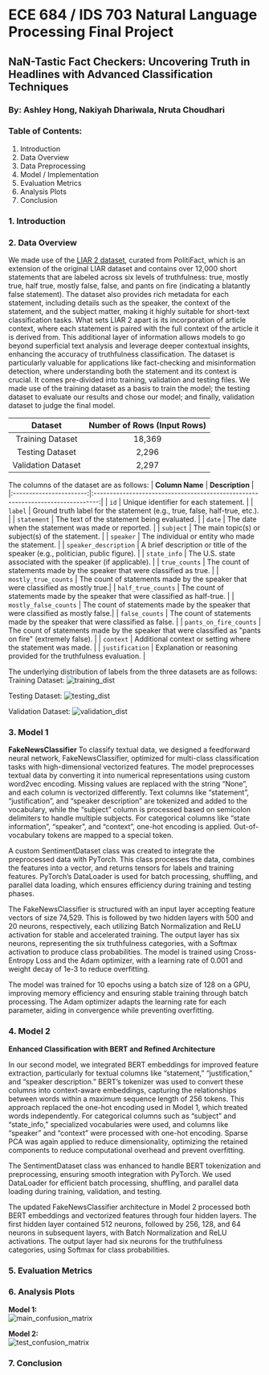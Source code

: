 # ECE 684 / IDS 703 Natural Language Processing Final Project 

## NaN-Tastic Fact Checkers: Uncovering Truth in Headlines with Advanced Classification Techniques
### By: Ashley Hong, Nakiyah Dhariwala, Nruta Choudhari

### Table of Contents:
1. Introduction
2. Data Overview
3. Data Preprocessing
4. Model / Implementation
5. Evaluation Metrics
6. Analysis Plots
7. Conclusion

### 1. Introduction

### 2. Data Overview
We made use of the [LIAR 2 dataset](https://paperswithcode.com/dataset/liar2), curated from PolitiFact, which is an extension of the original LIAR dataset and contains over 12,000 short statements that are labeled across six levels of truthfulness: true, mostly true, half true, mostly false, false, and pants on fire (indicating a blatantly false statement). The dataset also provides rich metadata for each statement, including details such as the speaker, the context of the statement, and the subject matter, making it highly suitable for short-text classification tasks.
What sets LIAR 2 apart is its incorporation of article context, where each statement is paired with the full context of the article it is derived from. This additional layer of information allows models to go beyond superficial text analysis and leverage deeper contextual insights, enhancing the accuracy of truthfulness classification. The dataset is particularly valuable for applications like fact-checking and misinformation detection, where understanding both the statement and its context is crucial.
It comes pre-divided into training, validation and testing files. We made use of the training dataset as a basis to train the model; the testing dataset to evaluate our results and chose our model; and finally, validation dataset to judge the final model.

|      Dataset      | Number of Rows (Input Rows) |
|:-----------------:|:---------------------------:|
| Training Dataset  |           18,369           |
| Testing Dataset   |           2,296            |
| Validation Dataset|           2,297            |

The columns of the dataset are as follows:
| **Column Name**        | **Description**                                                                 |
|:-----------------------:|:-------------------------------------------------------------------------------:|
| `id`                   | Unique identifier for each statement.                                           |
| `label`                | Ground truth label for the statement (e.g., true, false, half-true, etc.).      |
| `statement`            | The text of the statement being evaluated.                                      |
| `date`                 | The date when the statement was made or reported.                               |
| `subject`              | The main topic(s) or subject(s) of the statement.                               |
| `speaker`              | The individual or entity who made the statement.                                |
| `speaker_description`  | A brief description or title of the speaker (e.g., politician, public figure).  |
| `state_info`           | The U.S. state associated with the speaker (if applicable).                    |
| `true_counts`          | The count of statements made by the speaker that were classified as true.       |
| `mostly_true_counts`   | The count of statements made by the speaker that were classified as mostly true.|
| `half_true_counts`     | The count of statements made by the speaker that were classified as half-true.  |
| `mostly_false_counts`  | The count of statements made by the speaker that were classified as mostly false.|
| `false_counts`         | The count of statements made by the speaker that were classified as false.      |
| `pants_on_fire_counts` | The count of statements made by the speaker that were classified as "pants on fire" (extremely false). |
| `context`              | Additional context or setting where the statement was made.                     |
| `justification`        | Explanation or reasoning provided for the truthfulness evaluation.              |

The underlying distribution of labels from the three datasets are as follows:
Training Dataset:
![training_dist](results/label_distribution_train.png)

Testing Dataset:
![testing_dist](results/label_distribution/test.png)

Validation Dataset:
![validation_dist](results/label_distribution_validation.png)

### 3. Model 1
**FakeNewsClassifier**
To classify textual data, we designed a feedforward neural network, FakeNewsClassifier, optimized for multi-class classification tasks with high-dimensional vectorized features. The model preprocesses textual data by converting it into numerical representations using custom word2vec encoding. Missing values are replaced with the string “None”, and each column is vectorized differently. Text columns like “statement”, “justification”, and “speaker description” are tokenized and added to the vocabulary, while the “subject” column is processed based on semicolon delimiters to handle multiple subjects. For categorical columns like “state information”, “speaker”, and “context”, one-hot encoding is applied. Out-of-vocabulary tokens are mapped to a special  token.

A custom SentimentDataset class was created to integrate the preprocessed data with PyTorch. This class processes the data, combines the features into a vector, and returns tensors for labels and training features. PyTorch’s DataLoader is used for batch processing, shuffling, and parallel data loading, which ensures efficiency during training and testing phases.

The FakeNewsClassifier is structured with an input layer accepting feature vectors of size 74,529. This is followed by two hidden layers with 500 and 20 neurons, respectively, each utilizing Batch Normalization and ReLU activation for stable and accelerated training. The output layer has six neurons, representing the six truthfulness categories, with a Softmax activation to produce class probabilities. The model is trained using Cross-Entropy Loss and the Adam optimizer, with a learning rate of 0.001 and weight decay of 1e-3 to reduce overfitting.

The model was trained for 10 epochs using a batch size of 128 on a GPU, improving memory efficiency and ensuring stable training through batch processing. The Adam optimizer adapts the learning rate for each parameter, aiding in convergence while preventing overfitting.

### 4. Model 2
**Enhanced Classification with BERT and Refined Architecture**

In our second model, we integrated BERT embeddings for improved feature extraction, particularly for textual columns like “statement,” “justification,” and “speaker description.” BERT’s tokenizer was used to convert these columns into context-aware embeddings, capturing the relationships between words within a maximum sequence length of 256 tokens. This approach replaced the one-hot encoding used in Model 1, which treated words independently. For categorical columns such as “subject” and “state_info,” specialized vocabularies were used, and columns like “speaker” and “context” were processed with one-hot encoding. Sparse PCA was again applied to reduce dimensionality, optimizing the retained components to reduce computational overhead and prevent overfitting.

The SentimentDataset class was enhanced to handle BERT tokenization and preprocessing, ensuring smooth integration with PyTorch. We used DataLoader for efficient batch processing, shuffling, and parallel data loading during training, validation, and testing.

The updated FakeNewsClassifier architecture in Model 2 processed both BERT embeddings and vectorized features through four hidden layers. The first hidden layer contained 512 neurons, followed by 256, 128, and 64 neurons in subsequent layers, with Batch Normalization and ReLU activations. The output layer had six neurons for the truthfulness categories, using Softmax for class probabilities.

### 5. Evaluation Metrics

### 6. Analysis Plots
**Model 1:**  
![main_confusion_matrix](results/main_confusion_matrix.png)

**Model 2:**  
![test_confusion_matrix](results/test_confusion_matrix.png)

### 7. Conclusion